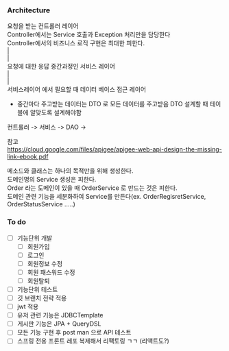 ### Architecture

요청을 받는 컨트롤러 레이어    
Controller에서는 Service 호출과 Exception 처리만을 담당한다  
Controller에서의 비즈니스 로직 구현은 최대한 피한다.  
|  
|  
요청에 대한 응답 중간과정인 서비스 레이어  
|  
|  
서비스레이어 에서 필요할 때 데이터 베이스 접근 레이어  

- 중간마다 주고받는 데이터는 DTO 로 모든 데이터를 주고받음
DTO 설계할 때 테이블에 알맞도록 설계해야함

컨트롤러 -> 
서비스 ->
DAO -> 



참고  
https://cloud.google.com/files/apigee/apigee-web-api-design-the-missing-link-ebook.pdf
<br>

메소드와 클래스는 하나의 목적만을 위해 생성한다.  
도메인명의 Service 생성은 피한다.  
Order 라는 도메인이 있을 때 OrderService 로 만드는 것은 피한다.  
도메인 관련 기능을 세분화하여 Service를 만든다(ex. OrderRegisretService, OrderStatusService .....)  

### To do

- [ ] 기능단위 개발
  - [ ] 회원가입
  - [ ] 로그인
  - [ ] 회원정보 수정
  - [ ] 회원 패스워드 수정
  - [ ] 회원탈퇴
- [ ] 기능단위 테스트
- [ ] 깃 브랜치 전략 적용
- [ ] jwt 적용 
- [ ] 유저 관련 기능은 JDBCTemplate
- [ ] 게시판 기능은 JPA + QueryDSL
- [ ] 모든 기능 구현 후 post man 으로 API 테스트
- [ ] 스프링 전용 프론트 레포 복제해서 리팩토링 ㄱㄱ (리액트도?)